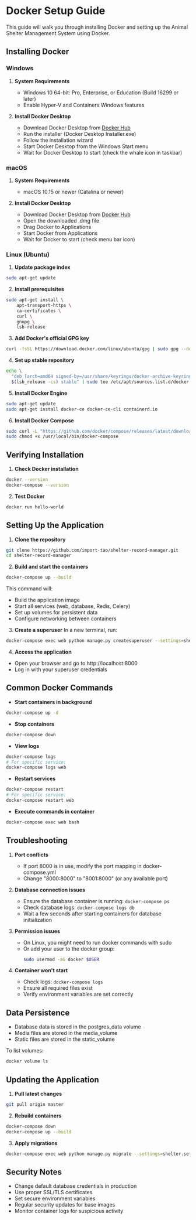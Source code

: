 # Docker Setup Guide

This guide will walk you through installing Docker and setting up the Animal Shelter Management System using Docker.

## Installing Docker

### Windows
1. **System Requirements**
   - Windows 10 64-bit: Pro, Enterprise, or Education (Build 16299 or later)
   - Enable Hyper-V and Containers Windows features

2. **Install Docker Desktop**
   - Download Docker Desktop from [Docker Hub](https://hub.docker.com/editions/community/docker-ce-desktop-windows/)
   - Run the installer (Docker Desktop Installer.exe)
   - Follow the installation wizard
   - Start Docker Desktop from the Windows Start menu
   - Wait for Docker Desktop to start (check the whale icon in taskbar)

### macOS
1. **System Requirements**
   - macOS 10.15 or newer (Catalina or newer)

2. **Install Docker Desktop**
   - Download Docker Desktop from [Docker Hub](https://hub.docker.com/editions/community/docker-ce-desktop-mac/)
   - Open the downloaded .dmg file
   - Drag Docker to Applications
   - Start Docker from Applications
   - Wait for Docker to start (check menu bar icon)

### Linux (Ubuntu)
1. **Update package index**
```bash
sudo apt-get update
```

2. **Install prerequisites**
```bash
sudo apt-get install \
    apt-transport-https \
    ca-certificates \
    curl \
    gnupg \
    lsb-release
```

3. **Add Docker's official GPG key**
```bash
curl -fsSL https://download.docker.com/linux/ubuntu/gpg | sudo gpg --dearmor -o /usr/share/keyrings/docker-archive-keyring.gpg
```

4. **Set up stable repository**
```bash
echo \
  "deb [arch=amd64 signed-by=/usr/share/keyrings/docker-archive-keyring.gpg] https://download.docker.com/linux/ubuntu \
  $(lsb_release -cs) stable" | sudo tee /etc/apt/sources.list.d/docker.list > /dev/null
```

5. **Install Docker Engine**
```bash
sudo apt-get update
sudo apt-get install docker-ce docker-ce-cli containerd.io
```

6. **Install Docker Compose**
```bash
sudo curl -L "https://github.com/docker/compose/releases/latest/download/docker-compose-$(uname -s)-$(uname -m)" -o /usr/local/bin/docker-compose
sudo chmod +x /usr/local/bin/docker-compose
```

## Verifying Installation

1. **Check Docker installation**
```bash
docker --version
docker-compose --version
```

2. **Test Docker**
```bash
docker run hello-world
```

## Setting Up the Application

1. **Clone the repository**
```bash
git clone https://github.com/import-tao/shelter-record-manager.git
cd shelter-record-manager
```

2. **Build and start the containers**
```bash
docker-compose up --build
```
This command will:
- Build the application image
- Start all services (web, database, Redis, Celery)
- Set up volumes for persistent data
- Configure networking between containers

3. **Create a superuser**
In a new terminal, run:
```bash
docker-compose exec web python manage.py createsuperuser --settings=shelter.settings.base_settings
```

4. **Access the application**
- Open your browser and go to http://localhost:8000
- Log in with your superuser credentials

## Common Docker Commands

- **Start containers in background**
```bash
docker-compose up -d
```

- **Stop containers**
```bash
docker-compose down
```

- **View logs**
```bash
docker-compose logs
# For specific service:
docker-compose logs web
```

- **Restart services**
```bash
docker-compose restart
# For specific service:
docker-compose restart web
```

- **Execute commands in container**
```bash
docker-compose exec web bash
```

## Troubleshooting

1. **Port conflicts**
   - If port 8000 is in use, modify the port mapping in docker-compose.yml
   - Change "8000:8000" to "8001:8000" (or any available port)

2. **Database connection issues**
   - Ensure the database container is running: `docker-compose ps`
   - Check database logs: `docker-compose logs db`
   - Wait a few seconds after starting containers for database initialization

3. **Permission issues**
   - On Linux, you might need to run docker commands with sudo
   - Or add your user to the docker group:
     ```bash
     sudo usermod -aG docker $USER
     ```

4. **Container won't start**
   - Check logs: `docker-compose logs`
   - Ensure all required files exist
   - Verify environment variables are set correctly

## Data Persistence

- Database data is stored in the postgres_data volume
- Media files are stored in the media_volume
- Static files are stored in the static_volume

To list volumes:
```bash
docker volume ls
```

## Updating the Application

1. **Pull latest changes**
```bash
git pull origin master
```

2. **Rebuild containers**
```bash
docker-compose down
docker-compose up --build
```

3. **Apply migrations**
```bash
docker-compose exec web python manage.py migrate --settings=shelter.settings.base_settings
```

## Security Notes

- Change default database credentials in production
- Use proper SSL/TLS certificates
- Set secure environment variables
- Regular security updates for base images
- Monitor container logs for suspicious activity 